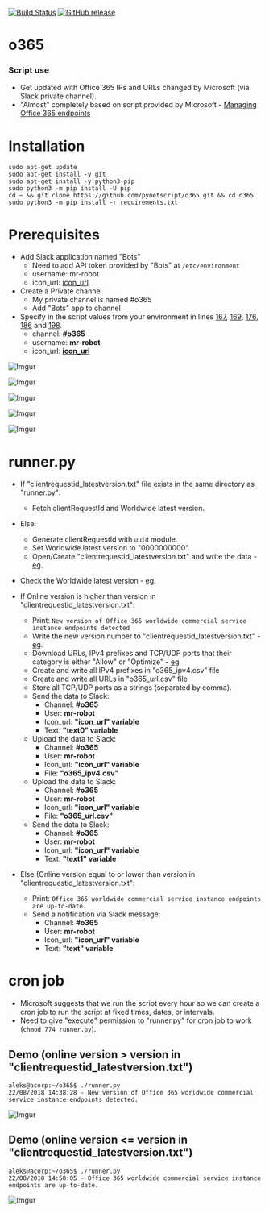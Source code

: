 [![Build Status](https://travis-ci.org/pynetscript/o365.svg?branch=master)](https://travis-ci.org/pynetscript/o365)
[![GitHub release](https://img.shields.io/badge/version-1.0-blue.svg)](https://github.com/pynetscript/reality)

# o365

### Script use
- Get updated with Office 365 IPs and URLs changed by Microsoft (via Slack private channel).
- "Almost" completely based on script provided by Microsoft - [Managing Office 365 endpoints](https://support.office.com/en-us/article/managing-office-365-endpoints-99cab9d4-ef59-4207-9f2b-3728eb46bf9a?redirectSourcePath=%252fen-us%252farticle%252fnetwork-connectivity-to-office-365-64b420ef-0218-48f6-8a34-74bb27633b10&ui=en-US&rs=en-US&ad=US)


# Installation

```
sudo apt-get update
sudo apt-get install -y git
sudo apt-get install -y python3-pip
sudo python3 -m pip install -U pip
cd ~ && git clone https://github.com/pynetscript/o365.git && cd o365
sudo python3 -m pip install -r requirements.txt
```

# Prerequisites

- Add Slack application named "Bots"
  - Need to add API token provided by "Bots" at `/etc/environment`
  - username: mr-robot
  - icon_url: [icon_url](https://avatars.slack-edge.com/2018-08-14/416017134033_c12382bddd39e3823d99_48.jpg)
- Create a Private channel
  - My private channel is named #o365
  - Add "Bots" app to channel
- Specify in the script values from your environment in lines [167](https://github.com/pynetscript/o365/blob/master/runner.py#L167), [169](https://github.com/pynetscript/o365/blob/master/runner.py#L169), [176](https://github.com/pynetscript/o365/blob/master/runner.py#L176), [186](https://github.com/pynetscript/o365/blob/master/runner.py#L186) and [198](https://github.com/pynetscript/o365/blob/master/runner.py#L198).
  - channel: **#o365**
  - username: **mr-robot**
  - icon_url: **[icon_url](https://avatars.slack-edge.com/2018-08-14/416017134033_c12382bddd39e3823d99_48.jpg)**

![Imgur](https://i.imgur.com/JZnOz6S.png)

![Imgur](https://i.imgur.com/WicDA0x.png)

![Imgur](https://i.imgur.com/VIAVz6e.png)

![Imgur](https://i.imgur.com/UU31Joh.png)

![Imgur](https://i.imgur.com/lHjWPeV.png)


# runner.py

- If "clientrequestid_latestversion.txt" file exists in the same directory as "runner.py":
  - Fetch clientRequestId and Worldwide latest version.
- Else:
  - Generate clientRequestId with `uuid` module.
  - Set Worldwide latest version to "0000000000".
  - Open/Create "clientrequestid_latestversion.txt" and write the data - [eg](https://pastebin.com/dA1wr5pH).
- Check the Worldwide latest version - [eg](https://endpoints.office.com/version/Worldwide?clientrequestid=fca86b7c-0b6f-4b68-8e82-afa45b65e631).

- If Online version is higher than version in "clientrequestid_latestversion.txt":
  - Print: `New version of Office 365 worldwide commercial service instance endpoints detected`
  - Write the new version number to "clientrequestid_latestversion.txt" - [eg](https://pastebin.com/fiqYZgaq).
  - Download URLs, IPv4 prefixes and TCP/UDP ports that their category is either "Allow" or "Optimize" - [eg](https://endpoints.office.com/endpoints/Worldwide?clientrequestid=fca86b7c-0b6f-4b68-8e82-afa45b65e631).
  - Create and write all IPv4 prefixes in "o365_ipv4.csv" file
  - Create and write all URLs in "o365_url.csv" file
  - Store all TCP/UDP ports as a strings (separated by comma).
  - Send the data to Slack:
    - Channel: **#o365**
    - User: **mr-robot**
    - Icon_url: **"icon_url" variable**
    - Text: **"text0" variable**
  - Upload the data to Slack:
    - Channel: **#o365**
    - User: **mr-robot**
    - Icon_url: **"icon_url" variable**
    - File: **"o365_ipv4.csv"**
  - Upload the data to Slack:
    - Channel: **#o365**
    - User: **mr-robot**
    - Icon_url: **"icon_url" variable**
    - File: **"o365_url.csv"**
  - Send the data to Slack:
    - Channel: **#o365**
    - User: **mr-robot**
    - Icon_url: **"icon_url" variable**
    - Text: **"text1" variable**
- Else (Online version equal to or lower than version in "clientrequestid_latestversion.txt":
  - Print: `Office 365 worldwide commercial service instance endpoints are up-to-date.`
  - Send a notification via Slack message:
    - Channel: **#o365**
    - User: **mr-robot**
    - Icon_url: **"icon_url" variable**
    - Text: **"text" variable**


# cron job

- Microsoft suggests that we run the script every hour so we can create a cron job to run the script at fixed times, dates, or intervals.
- Need to give "execute" permission to "runner.py" for cron job to work (`chmod 774 runner.py`).


## Demo (online version > version in "clientrequestid_latestversion.txt")
```
aleks@acorp:~/o365$ ./runner.py
22/08/2018 14:38:28 - New version of Office 365 worldwide commercial service instance endpoints detected.
```

![Imgur](https://i.imgur.com/HqZmV9a.png)


## Demo (online version <= version in "clientrequestid_latestversion.txt")
```
aleks@acorp:~/o365$ ./runner.py 
22/08/2018 14:50:05 - Office 365 worldwide commercial service instance endpoints are up-to-date.
```

![Imgur](https://i.imgur.com/tJok8Ou.png)
